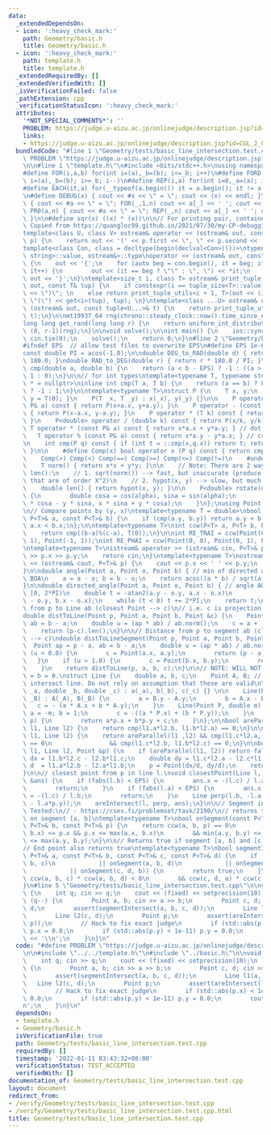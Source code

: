 ```yaml
---
data:
  _extendedDependsOn:
  - icon: ':heavy_check_mark:'
    path: Geometry/basic.h
    title: Geometry/basic.h
  - icon: ':heavy_check_mark:'
    path: template.h
    title: template.h
  _extendedRequiredBy: []
  _extendedVerifiedWith: []
  _isVerificationFailed: false
  _pathExtension: cpp
  _verificationStatusIcon: ':heavy_check_mark:'
  attributes:
    '*NOT_SPECIAL_COMMENTS*': ''
    PROBLEM: https://judge.u-aizu.ac.jp/onlinejudge/description.jsp?id=CGL_2_C
    links:
    - https://judge.u-aizu.ac.jp/onlinejudge/description.jsp?id=CGL_2_C
  bundledCode: "#line 1 \"Geometry/tests/basic_line_intersection.test.cpp\"\n#define\
    \ PROBLEM \"https://judge.u-aizu.ac.jp/onlinejudge/description.jsp?id=CGL_2_C\"\
    \n\n#line 1 \"template.h\"\n#include <bits/stdc++.h>\nusing namespace std;\n\n\
    #define FOR(i,a,b) for(int i=(a),_b=(b); i<=_b; i++)\n#define FORD(i,a,b) for(int\
    \ i=(a),_b=(b); i>=_b; i--)\n#define REP(i,a) for(int i=0,_a=(a); i<_a; i++)\n\
    #define EACH(it,a) for(__typeof(a.begin()) it = a.begin(); it != a.end(); ++it)\n\
    \n#define DEBUG(x) { cout << #x << \" = \"; cout << (x) << endl; }\n#define PR(a,n)\
    \ { cout << #a << \" = \"; FOR(_,1,n) cout << a[_] << ' '; cout << endl; }\n#define\
    \ PR0(a,n) { cout << #a << \" = \"; REP(_,n) cout << a[_] << ' '; cout << endl;\
    \ }\n\n#define sqr(x) ((x) * (x))\n\n// For printing pair, container, etc.\n//\
    \ Copied from https://quangloc99.github.io/2021/07/30/my-CP-debugging-template.html\n\
    template<class U, class V> ostream& operator << (ostream& out, const pair<U, V>&\
    \ p) {\n    return out << '(' << p.first << \", \" << p.second << ')';\n}\n\n\
    template<class Con, class = decltype(begin(declval<Con>()))>\ntypename enable_if<!is_same<Con,\
    \ string>::value, ostream&>::type\noperator << (ostream& out, const Con& con)\
    \ {\n    out << '{';\n    for (auto beg = con.begin(), it = beg; it != con.end();\
    \ it++) {\n        out << (it == beg ? \"\" : \", \") << *it;\n    }\n    return\
    \ out << '}';\n}\ntemplate<size_t i, class T> ostream& print_tuple_utils(ostream&\
    \ out, const T& tup) {\n    if constexpr(i == tuple_size<T>::value) return out\
    \ << \")\"; \n    else return print_tuple_utils<i + 1, T>(out << (i ? \", \" :\
    \ \"(\") << get<i>(tup), tup); \n}\ntemplate<class ...U> ostream& operator <<\
    \ (ostream& out, const tuple<U...>& t) {\n    return print_tuple_utils<0, tuple<U...>>(out,\
    \ t);\n}\n\nmt19937_64 rng(chrono::steady_clock::now().time_since_epoch().count());\n\
    long long get_rand(long long r) {\n    return uniform_int_distribution<long long>\
    \ (0, r-1)(rng);\n}\n\nvoid solve();\n\nint main() {\n    ios::sync_with_stdio(0);\
    \ cin.tie(0);\n    solve();\n    return 0;\n}\n#line 2 \"Geometry/basic.h\"\n\n\
    #ifndef EPS  // allow test files to overwrite EPS\n#define EPS 1e-6\n#endif\n\n\
    const double PI = acos(-1.0);\n\ndouble DEG_to_RAD(double d) { return d * PI /\
    \ 180.0; }\ndouble RAD_to_DEG(double r) { return r * 180.0 / PI; }\n\ninline int\
    \ cmp(double a, double b) {\n    return (a < b - EPS) ? -1 : ((a > b + EPS) ?\
    \ 1 : 0);\n}\n\n// for int types\ntemplate<typename T, typename std::enable_if<std::is_floating_point<T>::value>::type\
    \ * = nullptr>\ninline int cmp(T a, T b) {\n    return (a == b) ? 0 : (a < b)\
    \ ? -1 : 1;\n}\n\ntemplate<typename T>\nstruct P {\n    T x, y;\n    P() { x =\
    \ y = T(0); }\n    P(T _x, T _y) : x(_x), y(_y) {}\n\n    P operator + (const\
    \ P& a) const { return P(x+a.x, y+a.y); }\n    P operator - (const P& a) const\
    \ { return P(x-a.x, y-a.y); }\n    P operator * (T k) const { return P(x*k, y*k);\
    \ }\n    P<double> operator / (double k) const { return P(x/k, y/k); }\n\n   \
    \ T operator * (const P& a) const { return x*a.x + y*a.y; } // dot product\n \
    \   T operator % (const P& a) const { return x*a.y - y*a.x; } // cross product\n\
    \n    int cmp(P q) const { if (int t = ::cmp(x,q.x)) return t; return ::cmp(y,q.y);\
    \ }\n\n    #define Comp(x) bool operator x (P q) const { return cmp(q) x 0; }\n\
    \    Comp(>) Comp(<) Comp(==) Comp(>=) Comp(<=) Comp(!=)\n    #undef Comp\n\n\
    \    T norm() { return x*x + y*y; }\n\n    // Note: There are 2 ways for implementing\
    \ len():\n    // 1. sqrt(norm()) --> fast, but inaccurate (produce some values\
    \ that are of order X^2)\n    // 2. hypot(x, y) --> slow, but much more accurate\n\
    \    double len() { return hypot(x, y); }\n\n    P<double> rotate(double alpha)\
    \ {\n        double cosa = cos(alpha), sina = sin(alpha);\n        return P(x\
    \ * cosa - y * sina, x * sina + y * cosa);\n    }\n};\nusing Point = P<double>;\n\
    \n// Compare points by (y, x)\ntemplate<typename T = double>\nbool cmpy(const\
    \ P<T>& a, const P<T>& b) {\n    if (cmp(a.y, b.y)) return a.y < b.y;\n    return\
    \ a.x < b.x;\n};\n\ntemplate<typename T>\nint ccw(P<T> a, P<T> b, P<T> c) {\n\
    \    return cmp((b-a)%(c-a), T(0));\n}\n\nint RE_TRAI = ccw(Point(0, 0), Point(0,\
    \ 1), Point(-1, 1));\nint RE_PHAI = ccw(Point(0, 0), Point(0, 1), Point(1, 1));\n\
    \ntemplate<typename T>\nistream& operator >> (istream& cin, P<T>& p) {\n    cin\
    \ >> p.x >> p.y;\n    return cin;\n}\ntemplate<typename T>\nostream& operator\
    \ << (ostream& cout, P<T>& p) {\n    cout << p.x << ' ' << p.y;\n    return cout;\n\
    }\n\ndouble angle(Point a, Point o, Point b) { // min of directed angle AOB &\
    \ BOA\n    a = a - o; b = b - o;\n    return acos((a * b) / sqrt(a.norm()) / sqrt(b.norm()));\n\
    }\n\ndouble directed_angle(Point a, Point o, Point b) { // angle AOB, in range\
    \ [0, 2*PI)\n    double t = -atan2(a.y - o.y, a.x - o.x)\n            + atan2(b.y\
    \ - o.y, b.x - o.x);\n    while (t < 0) t += 2*PI;\n    return t;\n}\n\n// Distance\
    \ from p to Line ab (closest Point --> c)\n// i.e. c is projection of p on AB\n\
    double distToLine(Point p, Point a, Point b, Point &c) {\n    Point ap = p - a,\
    \ ab = b - a;\n    double u = (ap * ab) / ab.norm();\n    c = a + (ab * u);\n\
    \    return (p-c).len();\n}\n\n// Distance from p to segment ab (closest Point\
    \ --> c)\ndouble distToLineSegment(Point p, Point a, Point b, Point &c) {\n  \
    \  Point ap = p - a, ab = b - a;\n    double u = (ap * ab) / ab.norm();\n    if\
    \ (u < 0.0) {\n        c = Point(a.x, a.y);\n        return (p - a).len();\n \
    \   }\n    if (u > 1.0) {\n        c = Point(b.x, b.y);\n        return (p - b).len();\n\
    \    }\n    return distToLine(p, a, b, c);\n}\n\n// NOTE: WILL NOT WORK WHEN a\
    \ = b = 0.\nstruct Line {\n    double a, b, c;\n    Point A, B; // Added for polygon\
    \ intersect line. Do not rely on assumption that these are valid\n\n    Line(double\
    \ _a, double _b, double _c) : a(_a), b(_b), c(_c) {} \n\n    Line(Point _A, Point\
    \ _B) : A(_A), B(_B) {\n        a = B.y - A.y;\n        b = A.x - B.x;\n     \
    \   c = - (a * A.x + b * A.y);\n    }\n    Line(Point P, double m) {\n       \
    \ a = -m; b = 1;\n        c = -((a * P.x) + (b * P.y));\n    }\n    double f(Point\
    \ p) {\n        return a*p.x + b*p.y + c;\n    }\n};\n\nbool areParallel(Line\
    \ l1, Line l2) {\n    return cmp(l1.a*l2.b, l1.b*l2.a) == 0;\n}\n\nbool areSame(Line\
    \ l1, Line l2) {\n    return areParallel(l1 ,l2) && cmp(l1.c*l2.a, l2.c*l1.a)\
    \ == 0\n                && cmp(l1.c*l2.b, l1.b*l2.c) == 0;\n}\n\nbool areIntersect(Line\
    \ l1, Line l2, Point &p) {\n    if (areParallel(l1, l2)) return false;\n    double\
    \ dx = l1.b*l2.c - l2.b*l1.c;\n    double dy = l1.c*l2.a - l2.c*l1.a;\n    double\
    \ d  = l1.a*l2.b - l2.a*l1.b;\n    p = Point(dx/d, dy/d);\n    return true;\n\
    }\n\n// closest point from p in line l.\nvoid closestPoint(Line l, Point p, Point\
    \ &ans) {\n    if (fabs(l.b) < EPS) {\n        ans.x = -(l.c) / l.a; ans.y = p.y;\n\
    \        return;\n    }\n    if (fabs(l.a) < EPS) {\n        ans.x = p.x; ans.y\
    \ = -(l.c) / l.b;\n        return;\n    }\n    Line perp(l.b, -l.a, - (l.b*p.x\
    \ - l.a*p.y));\n    areIntersect(l, perp, ans);\n}\n\n// Segment intersect\n//\
    \ Tested:\n// - https://cses.fi/problemset/task/2190/\n// returns true if p is\
    \ on segment [a, b]\ntemplate<typename T>\nbool onSegment(const P<T>& a, const\
    \ P<T>& b, const P<T>& p) {\n    return ccw(a, b, p) == 0\n        && min(a.x,\
    \ b.x) <= p.x && p.x <= max(a.x, b.x)\n        && min(a.y, b.y) <= p.y && p.y\
    \ <= max(a.y, b.y);\n}\n\n// Returns true if segment [a, b] and [c, d] intersects\n\
    // End point also returns true\ntemplate<typename T>\nbool segmentIntersect(const\
    \ P<T>& a, const P<T>& b, const P<T>& c, const P<T>& d) {\n    if (onSegment(a,\
    \ b, c)\n            || onSegment(a, b, d)\n            || onSegment(c, d, a)\n\
    \            || onSegment(c, d, b)) {\n        return true;\n    }\n\n    return\
    \ ccw(a, b, c) * ccw(a, b, d) < 0\n        && ccw(c, d, a) * ccw(c, d, b) < 0;\n\
    }\n#line 5 \"Geometry/tests/basic_line_intersection.test.cpp\"\n\nvoid solve()\
    \ {\n    int q; cin >> q;\n    cout << (fixed) << setprecision(10);\n    while\
    \ (q--) {\n        Point a, b; cin >> a >> b;\n        Point c, d; cin >> c >>\
    \ d;\n        assert(segmentIntersect(a, b, c, d));\n        Line l1(a, b);\n\
    \        Line l2(c, d);\n        Point p;\n        assert(areIntersect(l1, l2,\
    \ p));\n        // Hack to fix exact judge\n        if (std::abs(p.x) < 1e-11)\
    \ p.x = 0.0;\n        if (std::abs(p.y) < 1e-11) p.y = 0.0;\n        cout << p\
    \ << '\\n';\n    }\n}\n"
  code: "#define PROBLEM \"https://judge.u-aizu.ac.jp/onlinejudge/description.jsp?id=CGL_2_C\"\
    \n\n#include \"../../template.h\"\n#include \"../basic.h\"\n\nvoid solve() {\n\
    \    int q; cin >> q;\n    cout << (fixed) << setprecision(10);\n    while (q--)\
    \ {\n        Point a, b; cin >> a >> b;\n        Point c, d; cin >> c >> d;\n\
    \        assert(segmentIntersect(a, b, c, d));\n        Line l1(a, b);\n     \
    \   Line l2(c, d);\n        Point p;\n        assert(areIntersect(l1, l2, p));\n\
    \        // Hack to fix exact judge\n        if (std::abs(p.x) < 1e-11) p.x =\
    \ 0.0;\n        if (std::abs(p.y) < 1e-11) p.y = 0.0;\n        cout << p << '\\\
    n';\n    }\n}\n"
  dependsOn:
  - template.h
  - Geometry/basic.h
  isVerificationFile: true
  path: Geometry/tests/basic_line_intersection.test.cpp
  requiredBy: []
  timestamp: '2022-01-11 03:43:32+08:00'
  verificationStatus: TEST_ACCEPTED
  verifiedWith: []
documentation_of: Geometry/tests/basic_line_intersection.test.cpp
layout: document
redirect_from:
- /verify/Geometry/tests/basic_line_intersection.test.cpp
- /verify/Geometry/tests/basic_line_intersection.test.cpp.html
title: Geometry/tests/basic_line_intersection.test.cpp
---
```


